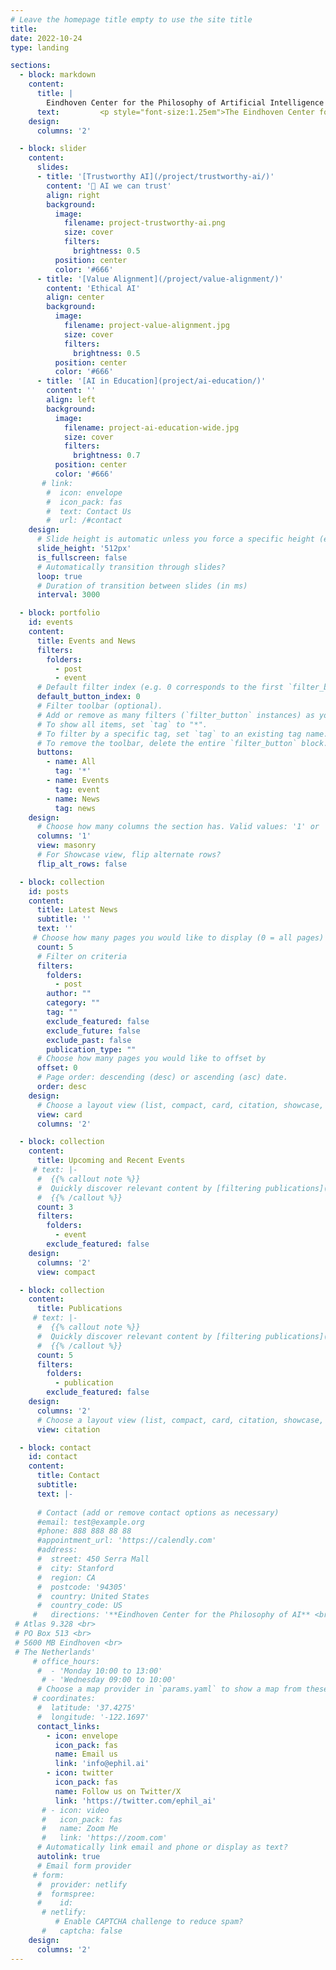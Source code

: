 ```yaml
---
# Leave the homepage title empty to use the site title
title:
date: 2022-10-24
type: landing

sections:
  - block: markdown
    content:
      title: |
        Eindhoven Center for the Philosophy of Artificial Intelligence
      text:         <p style="font-size:1.25em">The Eindhoven Center for the Philosophy of Artificial Intelligence (ECPAI) advances the understanding of philosophical issues in AI and investigates the ethical and social implications of AI technology through philosophical reflection. Its members, mostly comprised of researchers in the  <a href="https://www.tue.nl/en/research/research-groups/innovation-sciences/philosophy-ethics/" target="_blank">Philosophy & Ethics Group</a> at <a href="https://www.tue.nl/en/" target="_blank">Eindhoven University of Technology</a>, contribute to interdisciplinary AI research and engage with industry, policy, and civil society actors to ensure the responsible development and use of AI.</p>
    design: 
      columns: '2'

  - block: slider
    content:
      slides:
      - title: '[Trustworthy AI](/project/trustworthy-ai/)'
        content: '🤝 AI we can trust'
        align: right
        background:
          image:
            filename: project-trustworthy-ai.png
            size: cover
            filters:
              brightness: 0.5
          position: center
          color: '#666'
      - title: '[Value Alignment](/project/value-alignment/)'
        content: 'Ethical AI'
        align: center
        background:
          image:
            filename: project-value-alignment.jpg
            size: cover
            filters:
              brightness: 0.5
          position: center
          color: '#666'
      - title: '[AI in Education](project/ai-education/)'
        content: ''
        align: left
        background:
          image:
            filename: project-ai-education-wide.jpg
            size: cover
            filters:
              brightness: 0.7
          position: center
          color: '#666'
       # link:
        #  icon: envelope
        #  icon_pack: fas
        #  text: Contact Us
        #  url: /#contact
    design:
      # Slide height is automatic unless you force a specific height (e.g. '400px')
      slide_height: '512px'
      is_fullscreen: false
      # Automatically transition through slides?
      loop: true
      # Duration of transition between slides (in ms)
      interval: 3000

  - block: portfolio
    id: events
    content:
      title: Events and News
      filters:
        folders:
          - post
          - event
      # Default filter index (e.g. 0 corresponds to the first `filter_button` instance below).
      default_button_index: 0
      # Filter toolbar (optional).
      # Add or remove as many filters (`filter_button` instances) as you like.
      # To show all items, set `tag` to "*".
      # To filter by a specific tag, set `tag` to an existing tag name.
      # To remove the toolbar, delete the entire `filter_button` block.
      buttons:
        - name: All
          tag: '*'
        - name: Events
          tag: event
        - name: News
          tag: news
    design:
      # Choose how many columns the section has. Valid values: '1' or '2'.
      columns: '1'
      view: masonry
      # For Showcase view, flip alternate rows?
      flip_alt_rows: false

  - block: collection
    id: posts
    content:
      title: Latest News
      subtitle: ''
      text: ''
     # Choose how many pages you would like to display (0 = all pages)
      count: 5
      # Filter on criteria
      filters:
        folders:
          - post
        author: ""
        category: ""
        tag: ""
        exclude_featured: false
        exclude_future: false
        exclude_past: false
        publication_type: ""
      # Choose how many pages you would like to offset by
      offset: 0
      # Page order: descending (desc) or ascending (asc) date.
      order: desc
    design:
      # Choose a layout view (list, compact, card, citation, showcase, masonry)
      view: card
      columns: '2'

  - block: collection
    content:
      title: Upcoming and Recent Events
     # text: |-
      #  {{% callout note %}}
      #  Quickly discover relevant content by [filtering publications](./publication/).
      #  {{% /callout %}}
      count: 3
      filters:
        folders:
          - event
        exclude_featured: false
    design:
      columns: '2'
      view: compact

  - block: collection
    content:
      title: Publications
     # text: |-
      #  {{% callout note %}}
      #  Quickly discover relevant content by [filtering publications](./publication/).
      #  {{% /callout %}}
      count: 5
      filters:
        folders:
          - publication
        exclude_featured: false
    design:
      columns: '2'
      # Choose a layout view (list, compact, card, citation, showcase, masonry)
      view: citation

  - block: contact
    id: contact
    content:
      title: Contact
      subtitle:
      text: |-
        
      # Contact (add or remove contact options as necessary)
      #email: test@example.org
      #phone: 888 888 88 88
      #appointment_url: 'https://calendly.com'
      #address:
      #  street: 450 Serra Mall
      #  city: Stanford
      #  region: CA
      #  postcode: '94305'
      #  country: United States
      #  country_code: US
     #   directions: '**Eindhoven Center for the Philosophy of AI** <br>
 # Atlas 9.328 <br>
 # PO Box 513 <br>
 # 5600 MB Eindhoven <br>
 # The Netherlands'
     # office_hours:
      #  - 'Monday 10:00 to 13:00'
       # - 'Wednesday 09:00 to 10:00'
      # Choose a map provider in `params.yaml` to show a map from these coordinates
     # coordinates:
      #  latitude: '37.4275'
      #  longitude: '-122.1697'  
      contact_links:
        - icon: envelope
          icon_pack: fas
          name: Email us
          link: 'info@ephil.ai'
        - icon: twitter
          icon_pack: fas
          name: Follow us on Twitter/X
          link: 'https://twitter.com/ephil_ai'
       # - icon: video
       #   icon_pack: fas
       #   name: Zoom Me
       #   link: 'https://zoom.com'
      # Automatically link email and phone or display as text?
      autolink: true
      # Email form provider
     # form:
      #  provider: netlify
      #  formspree:
      #    id:
       # netlify:
          # Enable CAPTCHA challenge to reduce spam?
       #   captcha: false
    design:
      columns: '2'
---
```


